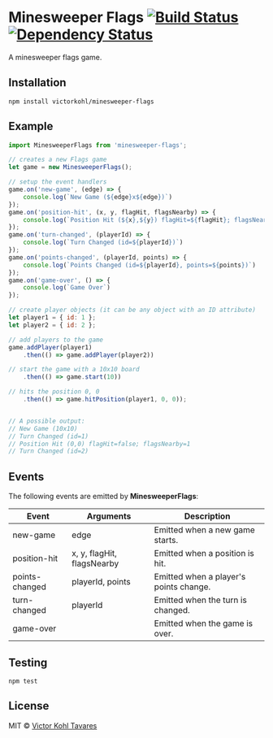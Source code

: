 # Minesweeper Flags [![Build Status][travis-image]][travis-url] [![Dependency Status][daviddm-image]][daviddm-url]
A minesweeper flags game.

## Installation

```
npm install victorkohl/minesweeper-flags
```

## Example

```javascript
import MinesweeperFlags from 'minesweeper-flags';

// creates a new Flags game
let game = new MinesweeperFlags();

// setup the event handlers
game.on('new-game', (edge) => {
    console.log(`New Game (${edge}x${edge})`)
});
game.on('position-hit', (x, y, flagHit, flagsNearby) => {
    console.log(`Position Hit (${x},${y}) flagHit=${flagHit}; flagsNearby=${flagsNearby}`)
});
game.on('turn-changed', (playerId) => {
    console.log(`Turn Changed (id=${playerId})`)
});
game.on('points-changed', (playerId, points) => {
    console.log(`Points Changed (id=${playerId}, points=${points})`)
});
game.on('game-over', () => {
    console.log(`Game Over`)
});

// create player objects (it can be any object with an ID attribute)
let player1 = { id: 1 };
let player2 = { id: 2 };

// add players to the game
game.addPlayer(player1)
    .then(() => game.addPlayer(player2))

// start the game with a 10x10 board
    .then(() => game.start(10))

// hits the position 0, 0
    .then(() => game.hitPosition(player1, 0, 0));


// A possible output:
// New Game (10x10)
// Turn Changed (id=1)
// Position Hit (0,0) flagHit=false; flagsNearby=1
// Turn Changed (id=2)
```

## Events

The following events are emitted by **MinesweeperFlags**:

| Event          | Arguments                  | Description                            |
| -------------- | -------------------------- | -------------------------------------- |
| new-game       | edge                       | Emitted when a new game starts.        |
| position-hit   | x, y, flagHit, flagsNearby | Emitted when a position is hit.        |
| points-changed | playerId, points           | Emitted when a player's points change. |
| turn-changed   | playerId                   | Emitted when the turn is changed.      |
| game-over      |                            | Emitted when the game is over.         |

## Testing

```
npm test
```

## License

MIT © [Victor Kohl Tavares](http://victorkohl.me)


[travis-image]: https://travis-ci.org/victorkohl/minesweeper-flags.svg?branch=master
[travis-url]: https://travis-ci.org/victorkohl/minesweeper-flags
[daviddm-image]: https://david-dm.org/victorkohl/minesweeper-flags.svg?theme=shields.io
[daviddm-url]: https://david-dm.org/victorkohl/minesweeper-flags
